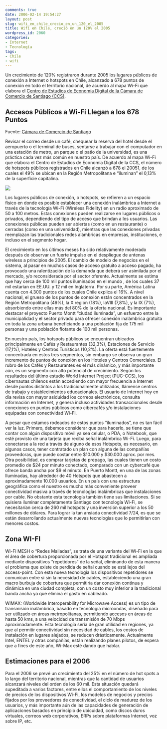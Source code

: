 ```yaml
---
comments: true
date: 2006-02-14 19:54:27
layout: post
slug: wifi_en_chile_crecio_en_un_120_el_2005
title: Wifi en Chile, creció en un 120% el 2005
wordpress_id: 2060
categories:
- Internet
- Tecnología
tags:
- Chile
- wifi
---
```



Un crecimiento de 120% registraron durante 2005 los lugares públicos de conexión a Internet o hotspots en Chile, alcanzado a 678 puntos de conexión en todo el territorio nacional, de acuerdo al mapa Wi-Fi que elabora el [Centro de Estudios de Economía Digital de la Cámara de Comercio de Santiago (CCS)](http://web.archive.org/web/20080410015144/http://www.ccs.cl/html/informe_economico.htm).



## Accesos Públicos a Wi-Fi Llegan a los 678 Puntos


Fuente: [Cámara de Comercio de Santiago](http://web.archive.org/web/20080410015144/http://www.ccs.cl/html/informe_economico.htm)

Revisar el correo desde un café, chequear la reserva del hotel desde el aeropuerto o el terminal de buses, sentarse a trabajar con el computador en una estación de metro, un parque o el patio de la universidad, es una práctica cada vez más común en nuestro país.
De acuerdo al mapa Wi-Fi que elabora el Centro de Estudios de Economía Digital de la CCS, el número de hotspots públicos registrados en Chile alcanzó a 678 el 20051, de los cuales el 49% se ubican en la Región Metropolitana e “iluminan” el 0,13% de la superficie capitalina.

[![](http://www.lnds.net/blog/wp-content/uploads/2011/07/wifi3-thumb.jpg)](http://www.lnds.net/blog/wp-content/uploads/2011/07/wifi3-thumb.jpg)




Los lugares públicos de conexión, o hotspots, se refieren a un espacio físico en donde es posible establecer una conexión inalámbrica a Internet a través de la tecnología Wi-Fi (Wireless Fidelity) en un radio aproximado de 50 a 100 metros. Estas conexiones pueden realizarse en lugares públicos o privados, dependiendo del tipo de acceso que brindan a los usuarios. Las conexiones públicas pueden ser abiertas (como en un restaurante) o cerradas (como en una universidad), mientras que las conexiones privadas reemplazan las tradicionales redes alámbricas en empresas, instituciones, e incluso en el segmento hogar.

El crecimiento en los últimos meses ha sido relativamente moderado después de observar un fuerte impulso en el despliegue de antenas wireless a principios de 2005. El cambio de modelo de negocios en el sistema, al pasar en muchos casos de acceso gratuito a acceso pagado, ha provocado una ralentización de la demanda que deberá ser asimilada por el mercado, y/o reconsiderada por el sector oferente.
Actualmente se estima que hay cerca de 100 mil puntos iluminados en el mundo , de los cuales 37 mil estarían en EE.UU. y 12 mil en Inglaterra. Por su parte, América Latina cuenta con 4.300 puntos de los cuales Chile explica el 16%.
A nivel nacional, el grueso de los puntos de conexión están concentrados en la Región Metropolitana (49%), la X región (18%), laVIII (7,8%), y la IX (7%), absorbiendo entre ellas más del 80% de la oferta nacional. Es importante destacar el proyecto Puerto Montt “ciudad iluminada”, un esfuerzo entre la municipalidad y el sector privado para ofrecer conexión inalámbrica gratuita en toda la zona urbana beneficiando a una población fija de 175 mil personas y una población flotante de 100 mil personas.

En nuestro país, los hotspots públicos se encuentran ubicados principalmente en Cafés y Restaurantes (32,3%), Estaciones de Servicio (17,1%), Hoteles y Centros Turísticos (10,2%). La oferta está fuertemente concentrada en estos tres segmentos, sin embargo se observa un gran incremento de puntos de conexión en los Hoteles y Centros Comerciales. El rubro de los Cafés y Restaurantes es el más dinámico, y más importante aún, es un segmento con alto potencial de crecimiento. Según los resultados del último estudio World Internet Project (PUC-CCS), los cibernautas chilenos están accediendo con mayor frecuencia a Internet desde puntos distintos a los tradicionalmente utilizados, llámense centros de trabajo y establecimientos educacionales. El usuario de Internet hoy en día revisa con mayor asiduidad los correos electrónicos, consulta información en Internet, y genera incluso actividades transaccionales desde conexiones en puntos públicos como cibercafés y/o instalaciones equipadas con conectividad Wi-Fi.

A pesar que estamos rodeados de estos puntos “iluminados”, no es tan fácil ver la luz. Primero, debemos considerar que para hacerlo, se tiene que contar con algún dispositivo móvil ya sea celular, o PDA, o Notebook, que esté provisto de una tarjeta que reciba señal inalámbrica Wi-Fi. Luego, para conectarse a la red a través de alguno de esos Hotspots, es necesario, en algunos casos, tener contratado un plan con alguna de las compañías proveedoras, que puede costar entre $10.000 y $30.000 aprox. por mes. Otra posibilidad, es comprar tarjetas de prepago, las cuales tienen un costo promedio de $24 por minuto conectado, comparado con un cybercafé que ofrece banda ancha por $9 el minuto.
En Puerto Montt, en una de las zonas Iluminadas, hay alrededor de 40 Hotspots que abastecen a aproximadamente 10.000 usuarios. En un país con una estructura geográfica como el nuestro es mucho más conveniente proveer conectividad masiva a través de tecnologías inalámbricas que instalaciones por cable.
No obstante esta tecnología también tiene sus limitaciones. Si se quisiera iluminar completamente Santiago con tecnología Wi-Fi, se necesitarían cerca de 260 mil hotspots y una inversión superior a los 50 millones de dólares.
Para lograr la tan ansiada conectividad 7/24, es que se están desarrollando actualmente nuevas tecnologías que lo permitirían con menores costos.


## Zona WI-FI


Wi-Fi MESH o “Redes Malladas”, se trata de una variante del Wi-Fi en la que el área de cobertura proporcionada por el Hotspot tradicional es ampliada mediante dispositivos “repetidores” de la señal, eliminando de esta manera el problema que existe de perdida de señal cuando se está lejos del access-point. Con esta nueva tecnología los dispositivos repetidores se comunican entre si sin la necesidad de cables, estableciendo una gran macro burbuja de cobertura que permitiría dar conexión continua y dinámica en una ciudad completa, con un costo muy inferior a la tradicional banda ancha ya que elimina el gasto en cableado.

WIMAX: (Worldwide Interoperability for Microwave Access) es un tipo de transmisión inalámbrica, basado en tecnología microondas, diseñado para ser utilizado en áreas metropolitanas, permitiendo accesos en áreas de hasta 50 kms, a una velocidad de transmisión de 70 Mbps aproximadamente.
Esta tecnología sería de gran utilidad en regiones, ya que al permitir conectividad sin necesidad de cables, los costos de instalación en lugares alejados, se reducen drásticamente. Actualmente Intel, ENTEL y otras compañías, están realizando planes pilotos, de espera que a fines de este año, Wi-Max esté dando que hablar.


## Estimaciones para el 2006


Para el 2006 se prevé un crecimiento del 25% en el número de hot spots a lo largo del territorio nacional, mientras que la cantidad de usuarios alcanzará niveles del orden de los 60 mil. Esta situación quedará supeditada a varios factores, entre ellos el comportamiento de los niveles de precios de los dispositivos Wi-Fi, los modelos de negocios y precios fijados por los proveedores de conectividad, el ciclo de madurez de los usuarios, y más importante aún de las capacidades de generación de aplicaciones basados en principio de ubicuidad, como discos duros virtuales, correos web corporativos, ERPs sobre plataformas Internet, voz sobre IP, etc.


